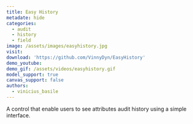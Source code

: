```yaml
---
title: Easy History
metadate: hide
categories:
  - audit
  - history
  - field
image: /assets/images/easyhistory.jpg
visit: 
download: 'https://github.com/VinnyDyn/EasyHistory'
demo_youtube:
demo_gif: /assets/videos/easyhistory.gif
model_support: true
canvas_support: false
authors:
  - vinicius_basile
---
```


A control that enable users to see attributes audit history using a simple interface.
